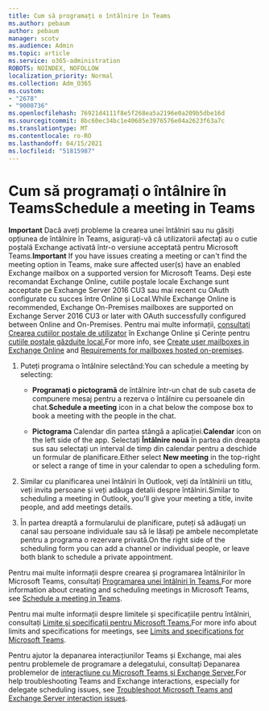 ```yaml
---
title: Cum să programați o întâlnire în Teams
ms.author: pebaum
author: pebaum
manager: scotv
ms.audience: Admin
ms.topic: article
ms.service: o365-administration
ROBOTS: NOINDEX, NOFOLLOW
localization_priority: Normal
ms.collection: Adm_O365
ms.custom:
- "2678"
- "9000736"
ms.openlocfilehash: 76921d4111f8e5f268ea5a2196e0a209b5dbe16d
ms.sourcegitcommit: 8bc60ec34bc1e40685e3976576e04a2623f63a7c
ms.translationtype: MT
ms.contentlocale: ro-RO
ms.lasthandoff: 04/15/2021
ms.locfileid: "51815987"
---
```

# <a name="schedule-a-meeting-in-teams"></a><span data-ttu-id="f0893-102">Cum să programați o întâlnire în Teams</span><span class="sxs-lookup"><span data-stu-id="f0893-102">Schedule a meeting in Teams</span></span>

<span data-ttu-id="f0893-103">**Important** Dacă aveți probleme la crearea unei întâlniri sau nu găsiți opțiunea de întâlnire în Teams, asigurați-vă că utilizatorii afectați au o cutie poștală Exchange activată într-o versiune acceptată pentru Microsoft Teams.</span><span class="sxs-lookup"><span data-stu-id="f0893-103">**Important** If you have issues creating a meeting or can't find the meeting option in Teams, make sure affected user(s) have an enabled Exchange mailbox on a supported version for Microsoft Teams.</span></span> <span data-ttu-id="f0893-104">Deși este recomandat Exchange Online, cutiile poștale locale Exchange sunt acceptate pe Exchange Server 2016 CU3 sau mai recent cu OAuth configurate cu succes între Online și Local.</span><span class="sxs-lookup"><span data-stu-id="f0893-104">While Exchange Online is recommended, Exchange On-Premises mailboxes are supported on Exchange Server 2016 CU3 or later with OAuth successfully configured between Online and On-Premises.</span></span> <span data-ttu-id="f0893-105">Pentru mai multe informații, [consultați Crearea cutiilor poștale de utilizator](https://docs.microsoft.com/exchange/recipients-in-exchange-online/create-user-mailboxes) în Exchange Online și Cerințe pentru [cutiile poștale găzduite local.](https://docs.microsoft.com/microsoftteams/exchange-teams-interact#requirements-for-mailboxes-hosted-on-premises)</span><span class="sxs-lookup"><span data-stu-id="f0893-105">For more info, see [Create user mailboxes in Exchange Online](https://docs.microsoft.com/exchange/recipients-in-exchange-online/create-user-mailboxes) and [Requirements for mailboxes hosted on-premises](https://docs.microsoft.com/microsoftteams/exchange-teams-interact#requirements-for-mailboxes-hosted-on-premises).</span></span> 

1. <span data-ttu-id="f0893-106">Puteți programa o întâlnire selectând:</span><span class="sxs-lookup"><span data-stu-id="f0893-106">You can schedule a meeting by selecting:</span></span>

    - <span data-ttu-id="f0893-107">**Programați o pictogramă** de întâlnire într-un chat de sub caseta de compunere mesaj pentru a rezerva o întâlnire cu persoanele din chat.</span><span class="sxs-lookup"><span data-stu-id="f0893-107">**Schedule a meeting** icon in a chat below the compose box to book a meeting with the people in the chat.</span></span>

    - <span data-ttu-id="f0893-108">**Pictograma** Calendar din partea stângă a aplicației.</span><span class="sxs-lookup"><span data-stu-id="f0893-108">**Calendar** icon on the left side of the app.</span></span> <span data-ttu-id="f0893-109">Selectați **Întâlnire nouă** în partea din dreapta sus sau selectați un interval de timp din calendar pentru a deschide un formular de planificare.</span><span class="sxs-lookup"><span data-stu-id="f0893-109">Either select **New meeting** in the top-right or select a range of time in your calendar to open a scheduling form.</span></span>

2. <span data-ttu-id="f0893-110">Similar cu planificarea unei întâlniri în Outlook, veți da întâlnirii un titlu, veți invita persoane și veți adăuga detalii despre întâlniri.</span><span class="sxs-lookup"><span data-stu-id="f0893-110">Similar to scheduling a meeting in Outlook, you'll give your meeting a title, invite people, and add meetings details.</span></span>

3. <span data-ttu-id="f0893-111">În partea dreaptă a formularului de planificare, puteți să adăugați un canal sau persoane individuale sau să le lăsați pe ambele necompletate pentru a programa o rezervare privată.</span><span class="sxs-lookup"><span data-stu-id="f0893-111">On the right side of the scheduling form you can add a channel or individual people, or leave both blank to schedule a private appointment.</span></span>

<span data-ttu-id="f0893-112">Pentru mai multe informații despre crearea și programarea întâlnirilor în Microsoft Teams, consultați [Programarea unei întâlniri în Teams.](https://support.office.com/article/Schedule-a-meeting-in-Teams-943507a9-8583-4c58-b5d2-8ec8265e04e5)</span><span class="sxs-lookup"><span data-stu-id="f0893-112">For more information about creating and scheduling meetings in Microsoft Teams, see [Schedule a meeting in Teams](https://support.office.com/article/Schedule-a-meeting-in-Teams-943507a9-8583-4c58-b5d2-8ec8265e04e5).</span></span>

<span data-ttu-id="f0893-113">Pentru mai multe informații despre limitele și specificațiile pentru întâlniri, consultați [Limite și specificații pentru Microsoft Teams.](https://docs.microsoft.com/microsoftteams/limits-specifications-teams#meetings-and-calls)</span><span class="sxs-lookup"><span data-stu-id="f0893-113">For more info about limits and specifications for meetings, see [Limits and specifications for Microsoft Teams](https://docs.microsoft.com/microsoftteams/limits-specifications-teams#meetings-and-calls).</span></span>

<span data-ttu-id="f0893-114">Pentru ajutor la depanarea interacțiunilor Teams și Exchange, mai ales pentru problemele de programare a delegatului, consultați Depanarea problemelor de [interacțiune cu Microsoft Teams și Exchange Server.](https://docs.microsoft.com/microsoftteams/troubleshoot/known-issues/teams-exchange-interaction-issue)</span><span class="sxs-lookup"><span data-stu-id="f0893-114">For help troubleshooting Teams and Exchange interactions, especially for delegate scheduling issues, see [Troubleshoot Microsoft Teams and Exchange Server interaction issues](https://docs.microsoft.com/microsoftteams/troubleshoot/known-issues/teams-exchange-interaction-issue).</span></span>